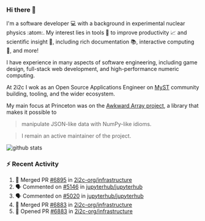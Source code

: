 ### Hi there 👋 

I'm a software developer 💻 with a background in experimental nuclear physics :atom:. My interest lies in tools :wrench: to improve productivity :chart_with_upwards_trend: and scientific insight :telescope:, including rich documentation 📚, interactive computing 🧮, and more! 

I have experience in many aspects of software engineering, including game design, full-stack web development, and high-performance numeric computing. 

At 2i2c I wok as an Open Source Applications Engineer on [MyST](https://github.com/jupyter-book/mystmd) community building, tooling, and the wider ecosystem. 

My main focus at Princeton was on the [Awkward Array project](awkward-array.org/), a library that makes it possible to 
> manipulate JSON-like data with NumPy-like idioms.

> I remain an active maintainer of the project. 

![github stats](https://github-readme-stats.vercel.app/api?username=agoose77&show_icons=true&hide_rank=true&hide_title=true&bg_color=30,e76445,904e95&text_color=efe3ec&icon_color=efe3ec)
<!--
**agoose77/agoose77** is a ✨ _special_ ✨ repository because its `README.md` (this file) appears on your GitHub profile.

Here are some ideas to get you started:

- 🔭 I’m currently working on ...
- 🌱 I’m currently learning ...
- 👯 I’m looking to collaborate on ...
- 🤔 I’m looking for help with ...
- 💬 Ask me about ...
- 📫 How to reach me: ...
- 😄 Pronouns: ...
- ⚡ Fun fact: ...
-->

### :zap: Recent Activity

<!--START_SECTION:activity-->
1. 🎉 Merged PR [#6895](https://github.com/2i2c-org/infrastructure/pull/6895) in [2i2c-org/infrastructure](https://github.com/2i2c-org/infrastructure)
2. 🗣 Commented on [#5146](https://github.com/jupyterhub/jupyterhub/pull/5146#issuecomment-3365480089) in [jupyterhub/jupyterhub](https://github.com/jupyterhub/jupyterhub)
3. 🗣 Commented on [#5020](https://github.com/jupyterhub/jupyterhub/pull/5020#issuecomment-3364767768) in [jupyterhub/jupyterhub](https://github.com/jupyterhub/jupyterhub)
4. 🎉 Merged PR [#6883](https://github.com/2i2c-org/infrastructure/pull/6883) in [2i2c-org/infrastructure](https://github.com/2i2c-org/infrastructure)
5. 💪 Opened PR [#6883](https://github.com/2i2c-org/infrastructure/pull/6883) in [2i2c-org/infrastructure](https://github.com/2i2c-org/infrastructure)
<!--END_SECTION:activity-->
